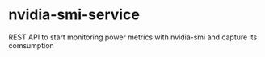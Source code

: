 # nvidia-smi-service
REST API to start monitoring power metrics with nvidia-smi and capture its comsumption
